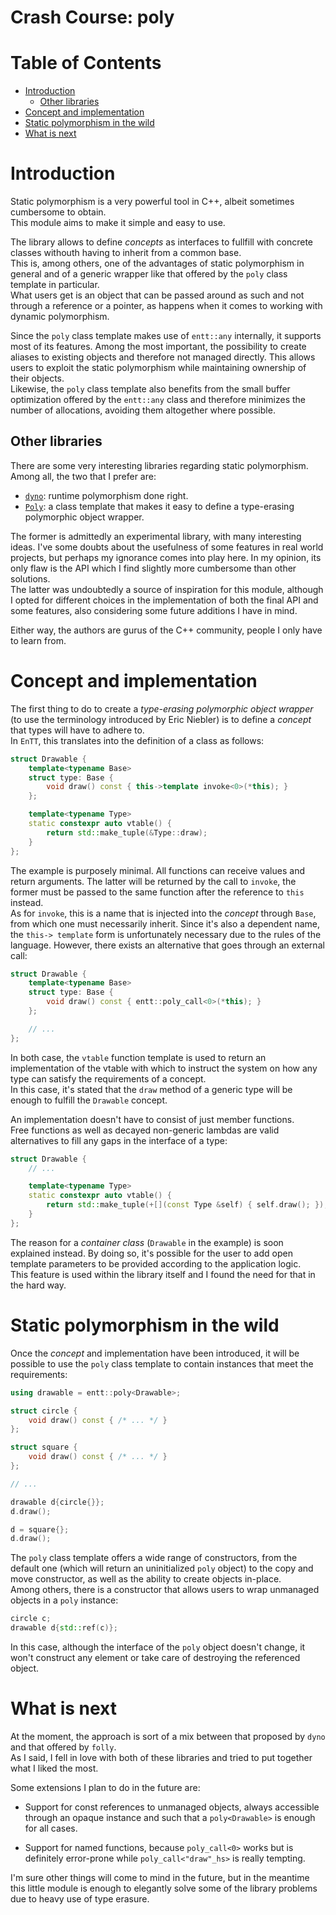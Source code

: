# Crash Course: poly

<!--
@cond TURN_OFF_DOXYGEN
-->
# Table of Contents

* [Introduction](#introduction)
  * [Other libraries](#other-libraries)
* [Concept and implementation](#concept-and-implementation)
* [Static polymorphism in the wild](#static-polymorphism-in-the-wild)
* [What is next](#what-is-next)
<!--
@endcond TURN_OFF_DOXYGEN
-->

# Introduction

Static polymorphism is a very powerful tool in C++, albeit sometimes cumbersome
to obtain.<br/>
This module aims to make it simple and easy to use.

The library allows to define _concepts_ as interfaces to fullfill with concrete
classes withouth having to inherit from a common base.<br/>
This is, among others, one of the advantages of static polymorphism in general
and of a generic wrapper like that offered by the `poly` class template in
particular.<br/>
What users get is an object that can be passed around as such and not through a
reference or a pointer, as happens when it comes to working with dynamic
polymorphism.

Since the `poly` class template makes use of `entt::any` internally, it supports
most of its features. Among the most important, the possibility to create
aliases to existing objects and therefore not managed directly. This allows
users to exploit the static polymorphism while maintaining ownership of their
objects.<br/>
Likewise, the `poly` class template also benefits from the small buffer
optimization offered by the `entt::any` class and therefore minimizes the number
of allocations, avoiding them altogether where possible.

## Other libraries

There are some very interesting libraries regarding static polymorphism.<br/>
Among all, the two that I prefer are:

* [`dyno`](https://github.com/ldionne/dyno): runtime polymorphism done right.
* [`Poly`](https://github.com/facebook/folly/blob/master/folly/docs/Poly.md):
  a class template that makes it easy to define a type-erasing polymorphic
  object wrapper.

The former is admittedly an experimental library, with many interesting ideas.
I've some doubts about the usefulness of some features in real world projects,
but perhaps my ignorance comes into play here. In my opinion, its only flaw is
the API which I find slightly more cumbersome than other solutions.<br/>
The latter was undoubtedly a source of inspiration for this module, although I
opted for different choices in the implementation of both the final API and some
features, also considering some future additions I have in mind.

Either way, the authors are gurus of the C++ community, people I only have to
learn from.

# Concept and implementation

The first thing to do to create a _type-erasing polymorphic object wrapper_ (to
use the terminology introduced by Eric Niebler) is to define a _concept_ that
types will have to adhere to.<br/>
In `EnTT`, this translates into the definition of a class as follows:

```cpp
struct Drawable {
    template<typename Base>
    struct type: Base {
        void draw() const { this->template invoke<0>(*this); }
    };

    template<typename Type>
    static constexpr auto vtable() {
        return std::make_tuple(&Type::draw);
    }
};
```

The example is purposely minimal. All functions can receive values and return
arguments. The latter will be returned by the call to `invoke`, the former must
be passed to the same function after the reference to `this` instead.<br/>
As for `invoke`, this is a name that is injected into the _concept_ through
`Base`, from which one must necessarily inherit. Since it's also a dependent
name, the `this-> template` form is unfortunately necessary due to the rules of
the language. However, there exists an alternative that goes through an external
call:

```cpp
struct Drawable {
    template<typename Base>
    struct type: Base {
        void draw() const { entt::poly_call<0>(*this); }
    };

    // ...
};
```

In both case, the `vtable` function template is used to return an implementation
of the vtable with which to instruct the system on how any type can satisfy the
requirements of a concept.<br/>
In this case, it's stated that the `draw` method of a generic type will be
enough to fulfill the `Drawable` concept.

An implementation doesn't have to consist of just member functions.<br/>
Free functions as well as decayed non-generic lambdas are valid alternatives to
fill any gaps in the interface of a type:

```cpp
struct Drawable {
    // ...

    template<typename Type>
    static constexpr auto vtable() {
        return std::make_tuple(+[](const Type &self) { self.draw(); });
    }
};
```

The reason for a _container class_ (`Drawable` in the example) is soon explained
instead. By doing so, it's possible for the user to add open template parameters
to be provided according to the application logic.<br/>
This feature is used within the library itself and I found the need for that in
the hard way.

# Static polymorphism in the wild

Once the _concept_ and implementation have been introduced, it will be possible
to use the `poly` class template to contain instances that meet the
requirements:

```cpp
using drawable = entt::poly<Drawable>;

struct circle {
    void draw() const { /* ... */ }
};

struct square {
    void draw() const { /* ... */ }
};

// ...

drawable d{circle{}};
d.draw();

d = square{};
d.draw();
```

The `poly` class template offers a wide range of constructors, from the default
one (which will return an uninitialized `poly` object) to the copy and move
constructor, as well as the ability to create objects in-place.<br/>
Among others, there is a constructor that allows users to wrap unmanaged objects
in a `poly` instance:

```cpp
circle c;
drawable d{std::ref(c)};
```

In this case, although the interface of the `poly` object doesn't change, it
won't construct any element or take care of destroying the referenced object.

# What is next

At the moment, the approach is sort of a mix between that proposed by `dyno` and
that offered by `folly`.<br/>
As I said, I fell in love with both of these libraries and tried to put together
what I liked the most.

Some extensions I plan to do in the future are:

* Support for const references to unmanaged objects, always accessible through
  an opaque instance and such that a `poly<Drawable>` is enough for all cases.

* Support for named functions, because `poly_call<0>` works but is definitely
  error-prone while `poly_call<"draw"_hs>` is really tempting.

I'm sure other things will come to mind in the future, but in the meantime this
little module is enough to elegantly solve some of the library problems due to
heavy use of type erasure.
